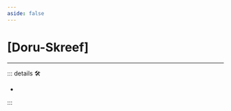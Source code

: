```yaml
---
aside: false
---
```

# <py>[Doru-Skreef]</py>

---

<!-- =================================================== -->
<!-- =================================================== -->
<!-- =================================================== -->
<!-- =================================================== -->
<!-- =================================================== -->
::: details 🛠

-

:::
